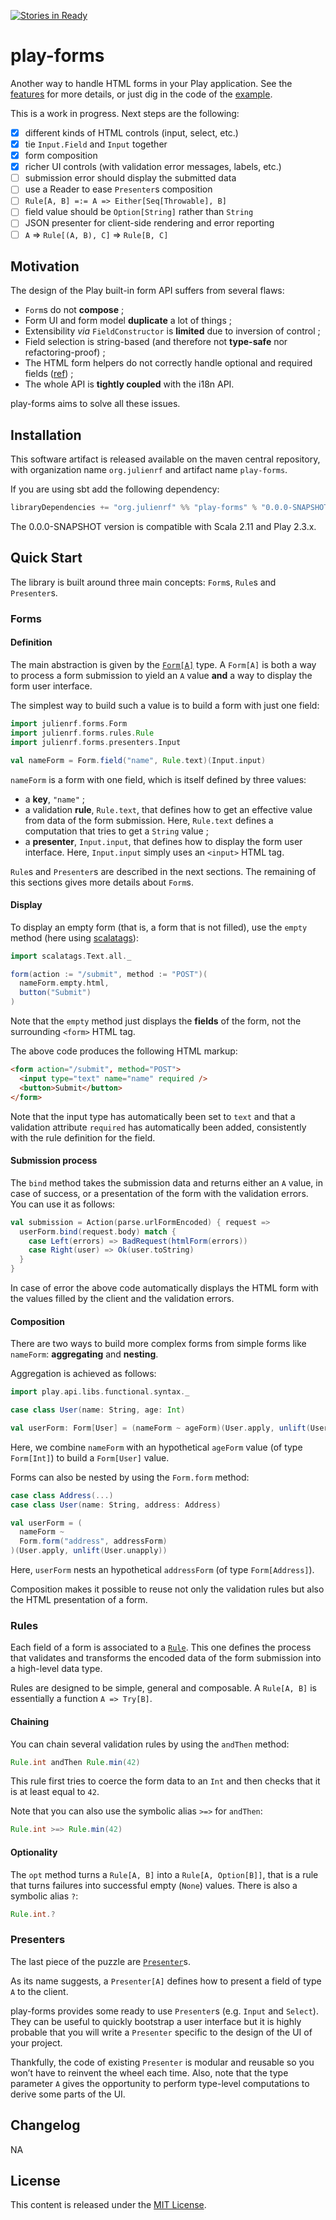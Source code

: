[![Stories in Ready](https://badge.waffle.io/julienrf/play-forms.png?label=ready&title=Ready)](https://waffle.io/julienrf/play-forms)
# play-forms

Another way to handle HTML forms in your Play application. See the [features](https://github.com/julienrf/play-forms/tree/master/forms/src/test/scala/julienrf/forms)
for more details, or just dig in the code of the [example](https://github.com/julienrf/play-forms/tree/master/example).

This is a work in progress. Next steps are the following:

- [x] different kinds of HTML controls (input, select, etc.)
- [x] tie `Input.Field` and `Input` together
- [x] form composition
- [x] richer UI controls (with validation error messages, labels, etc.)
- [ ] submission error should display the submitted data
- [ ] use a Reader to ease `Presenter`s composition
- [ ] `Rule[A, B] =:= A => Either[Seq[Throwable], B]`
- [ ] field value should be `Option[String]` rather than `String`
- [ ] JSON presenter for client-side rendering and error reporting
- [ ] `A` => `Rule[(A, B), C]` => `Rule[B, C]`

## Motivation

The design of the Play built-in form API suffers from several flaws:

- `Form`s do not **compose** ;
- Form UI and form model **duplicate** a lot of things ;
- Extensibility _via_ `FieldConstructor` is **limited** due to inversion of control ;
- Field selection is string-based (and therefore not **type-safe** nor refactoring-proof) ;
- The HTML form helpers do not correctly handle optional and required fields ([ref](https://groups.google.com/d/topic/play-framework/ziV3_wnAWX0/discussion)) ;
- The whole API is **tightly coupled** with the i18n API.

play-forms aims to solve all these issues.

## Installation

This software artifact is released available on the maven central repository, with organization name `org.julienrf` and artifact name `play-forms`.

If you are using sbt add the following dependency:

```scala
libraryDependencies += "org.julienrf" %% "play-forms" % "0.0.0-SNAPSHOT"
```

The 0.0.0-SNAPSHOT version is compatible with Scala 2.11 and Play 2.3.x.

## Quick Start

The library is built around three main concepts: `Form`s, `Rule`s and `Presenter`s.

### Forms

#### Definition

The main abstraction is given by the [`Form[A]`](http://julienrf.github.io/play-forms/0.0.0-SNAPSHOT/api/#julienrf.forms.Form)
type. A `Form[A]` is both a way to process a form submission to yield an `A` value **and** a way to display the form user interface.

The simplest way to build such a value is to build a form with just one field:

```scala
import julienrf.forms.Form
import julienrf.forms.rules.Rule
import julienrf.forms.presenters.Input

val nameForm = Form.field("name", Rule.text)(Input.input)
```

`nameForm` is a form with one field, which is itself defined by three values:

- a **key**, `"name"` ;
- a validation **rule**, `Rule.text`, that defines how to get an effective value from data of the form submission. Here,
`Rule.text` defines a computation that tries to get a `String` value ;
- a **presenter**, `Input.input`, that defines how to display the form user interface. Here, `Input.input` simply uses
an `<input>` HTML tag.

`Rule`s and `Presenter`s are described in the next sections. The remaining of this sections gives more details about `Form`s.

#### Display

To display an empty form (that is, a form that is not filled), use the `empty` method (here using [scalatags](https://github.com/lihaoyi/scalatags)):

```scala
import scalatags.Text.all._

form(action := "/submit", method := "POST")(
  nameForm.empty.html,
  button("Submit")
)
```

Note that the `empty` method just displays the **fields** of the form, not the surrounding `<form>` HTML tag.

The above code produces the following HTML markup:

```html
<form action="/submit", method="POST">
  <input type="text" name="name" required />
  <button>Submit</button>
</form>
```

Note that the input type has automatically been set to `text` and that a validation attribute `required` has
automatically been added, consistently with the rule definition for the field.

#### Submission process

The `bind` method takes the submission data and returns either an `A` value, in case of success,
or a presentation of the form with the validation errors. You can use it as follows:

```scala
val submission = Action(parse.urlFormEncoded) { request =>
  userForm.bind(request.body) match {
    case Left(errors) => BadRequest(htmlForm(errors))
    case Right(user) => Ok(user.toString)
  }
}
```

In case of error the above code automatically displays the HTML form with the values filled by the client
and the validation errors.

#### Composition

There are two ways to build more complex forms from simple forms like `nameForm`: **aggregating** and **nesting**.

Aggregation is achieved as follows:

```scala
import play.api.libs.functional.syntax._

case class User(name: String, age: Int)

val userForm: Form[User] = (nameForm ~ ageForm)(User.apply, unlift(User.unapply))
```

Here, we combine `nameForm` with an hypothetical `ageForm` value (of type `Form[Int]`) to build a `Form[User]` value.

Forms can also be nested by using the `Form.form` method:

```scala
case class Address(...)
case class User(name: String, address: Address)

val userForm = (
  nameForm ~
  Form.form("address", addressForm)
)(User.apply, unlift(User.unapply))
```

Here, `userForm` nests an hypothetical `addressForm` (of type `Form[Address]`).

Composition makes it possible to reuse not only the validation rules but also the HTML presentation of a form.

### Rules

Each field of a form is associated to a [`Rule`](http://julienrf.github.io/play-forms/0.0.0-SNAPSHOT/api/#julienrf.forms.rules.Rule).
This one defines the process that validates and transforms the encoded data of the form submission into a high-level
data type.

Rules are designed to be simple, general and composable. A `Rule[A, B]` is essentially a function `A => Try[B]`.

#### Chaining

You can chain several validation rules by using the `andThen` method:

```scala
Rule.int andThen Rule.min(42)
```

This rule first tries to coerce the form data to an `Int` and then checks that it is at least equal to `42`.

Note that you can also use the symbolic alias `>=>` for `andThen`:

```scala
Rule.int >=> Rule.min(42)
```

#### Optionality

The `opt` method turns a `Rule[A, B]` into a `Rule[A, Option[B]]`, that is a rule that turns failures into successful
empty (`None`) values. There is also a symbolic alias `?`:

```scala
Rule.int.?
```

### Presenters

The last piece of the puzzle are [`Presenter`](http://julienrf.github.io/play-forms/0.0.0-SNAPSHOT/api/#julienrf.forms.presenters.Presenter)s.

As its name suggests, a `Presenter[A]` defines how to present a field of type `A` to the client.

play-forms provides some ready to use `Presenter`s (e.g. `Input` and `Select`). They can be useful to quickly bootstrap
a user interface but it is highly probable that you will write a `Presenter` specific to the design of the UI of your
project.

Thankfully, the code of existing `Presenter` is modular and reusable so you won’t have to reinvent the wheel each time.
Also, note that the type parameter `A` gives the opportunity to perform type-level computations to derive some parts of
the UI.

## Changelog

NA

## License

This content is released under the [MIT License](http://opensource.org/licenses/mit-license.php).